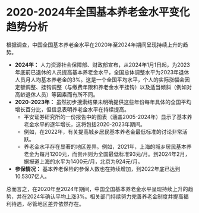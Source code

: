 # 2020-2024年全国基本养老金水平变化趋势分析

根据调查，中国全国基本养老金水平在2020年至2024年期间呈现持续上升的趋势。

*   **2024年：** 人力资源社会保障部、财政部宣布，从2024年1月1日起，为2023年底前已退休的人员提高基本养老金水平，全国总体调整水平为2023年退休人员月人均基本养老金的3%。这是一个全国平均水平，个人的实际涨幅会因定额调整、挂钩调整（与缴费年限和养老金水平挂钩）以及适当倾斜（例如对高龄退休人员）等因素而有所不同。
*   **2020-2023年：** 虽然初步搜索结果未明确提供这些年份每年具体的全国平均增长百分比，但信息表明养老金水平在持续提高。
    *   平安证券研究所的一份报告中的图表（涵盖2005-2024年）显示了基本养老金水平的逐年增长，这将包括2020-2023年期间。
    *   例如，在2022年，有关提高城乡居民基本养老金最低标准的讨论非常活跃。
    *   养老金水平存在显著的地区差异。例如，2021年，上海的城乡居民基本养老金为每月1200元，而贵州则为全国最低标准93元/月。到2024年2月，据报道上海的水平为1400元/月，北京为924元/月。
*   **参保情况：** 基本养老保险的参保人数也在持续增加，到2022年底已达到10.5307亿人。

总而言之，在2020年至2024年期间，中国全国基本养老金水平呈现持续上升的趋势，并在2024年确认平均上涨3%。相关部门持续努力完善养老金制度并提高福利待遇，尽管地区差异依然存在。 